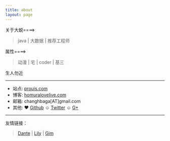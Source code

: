 ```yaml
---
title: about
layout: page
---
```


关于大蜕====>  

> java | 大数据 | 推荐工程师

属性====>  

> 动漫 | 宅 | coder | 基三

生人勿近  

---
* 站点: [prouis.com](http://prouis.com)
* 博客: [homuralovelive.com](http://homuralovelive.com)
* 邮箱: changhbaga[AT]gmail.com
* 其他: ♥ [Github](http://github.com/sddtc) ☺ [Twitter](http://twitter.com/sddtc_) ☺ [G+](https://plus.google.com/u/0/112768245818888919813)
---


友情链接：  
> [Dante](http://zhaodedong.com/) | [Lily](http://www.lilysui.cn/) | [Gim](http://lvgm.cn/)     
